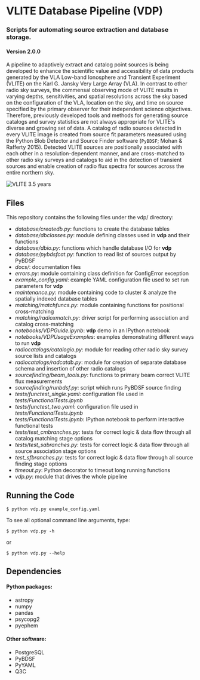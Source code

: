 # VLITE Database Pipeline (VDP)
### Scripts for automating source extraction and database storage.

#### Version 2.0.0

A pipeline to adaptively extract and catalog point sources is
being developed to enhance the scientific value and accessibility of data
products generated by the VLA Low-band Ionosphere and Transient Experiment
(VLITE) on the Karl G. Jansky Very Large Array (VLA). In contrast to other
radio sky surveys, the commensal observing mode of VLITE results in varying
depths, sensitivities, and spatial resolutions across the sky based on the
configuration of the VLA, location on the sky, and time on source specified
by the primary observer for their independent science objectives. Therefore,
previously developed tools and methods for generating source catalogs and
survey statistics are not always appropriate for VLITE's diverse and growing
set of data. A catalog of radio sources detected in every VLITE image
is created from source fit parameters measured using the Python Blob Detector
and Source Finder software (`PyBDSF`; Mohan & Rafferty 2015). Detected VLITE
sources are positionally associated with each other in a resolution-dependent
manner, and are cross-matched to other radio sky surveys and catalogs to aid
in the detection of transient sources and enable creation of radio flux
spectra for sources across the entire northern sky.

![VLITE 3.5 years](https://github.com/erichards/VLITE/blob/master/VLITE_3.5YEARS.png "VLITE 3.5 years")

## Files
This repository contains the following files under the vdp/ directory:

- *database/createdb.py*: functions to create the database tables
- *database/dbclasses.py*: module defining classes used in **vdp**
and their functions
- *database/dbio.py*: functions which handle database I/O for **vdp**
- *database/pybdsfcat.py*: function to read list of sources output
by PyBDSF
- *docs/*: documentation files
- *errors.py*: module containing class definition for ConfigError
exception
- *example_config.yaml*: example YAML configuration file used to set
run parameters for **vdp**
- *maintenance.py*: module containing code to cluster & analyze
the spatially indexed database tables
- *matching/matchfuncs.py*: module containing functions for positional
cross-matching
- *matching/radioxmatch.py*: driver script for performing association
and catalog cross-matching
- *notebooks/VDPGuide.ipynb*: **vdp** demo in an IPython notebook
- *notebooks/VDPUsageExamples*: examples demonstrating different ways
to run **vdp**
- *radiocatalogs/catalogio.py*: module for reading other radio sky
survey source lists and catalogs
- *radiocatalogs/radcatdb.py*: module for creation of separate database
schema and insertion of other radio catalogs
- *sourcefinding/beam_tools.py*: functions to primary beam correct
VLITE flux measurements
- *sourcefinding/runbdsf.py*: script which runs PyBDSF source finding
- *tests/functest_single.yaml*: configuration file used in
*tests/FunctionalTests.ipynb*
- *tests/functest_two.yaml*: configuration file used in
*tests/FunctionalTests.ipynb*
- *tests/FunctionalTests.ipynb*: IPython notebook to perform interactive
functional tests
- *tests/test_cmbranches.py*: tests for correct logic & data flow through all
catalog matching stage options
- *tests/test_sabranches.py*: tests for correct logic & data flow through all
source association stage options
- *test_sfbranches.py*: tests for correct logic & data flow through all
source finding stage options
- *timeout.py*: Python decorator to timeout long running functions
- *vdp.py*: module that drives the whole pipeline

## Running the Code
```
$ python vdp.py example_config.yaml
```
To see all optional command line arguments, type:
```
$ python vdp.py -h
```
or
```
$ python vdp.py --help
```

## Dependencies
#### Python packages:
- astropy
- numpy
- pandas
- psycopg2
- pyephem

#### Other software:
- PostgreSQL
- PyBDSF
- PyYAML
- Q3C

